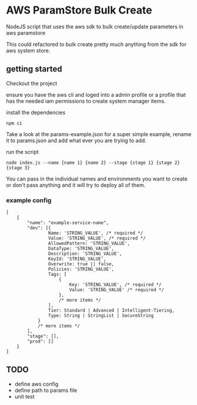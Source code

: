 # AWS ParamStore Bulk Create

NodeJS script that uses the aws sdk to bulk create/update parameters in aws paramstore

This could refactored to bulk create pretty much anything from the sdk for aws system store.

## getting started

Checkout the project

ensure you have the aws cli and loged into a admin profile or a profile that has the needed iam permissions to create system manager items.

install the dependencies
```
npm ci
```

Take a look at the params-example.json for a super simple example, rename it to params.json and add what ever you are trying to add.

run the script

```
node index.js --name {name 1} {name 2} --stage {stage 1} {stage 2} {stage 3}
```

You can pass in the individual names and environments you want to create or don't pass anything and it will try to deploy all of them.

### example config
```
[
	{
		"name": "example-service-name",
		"dev": [{
				Name: 'STRING_VALUE', /* required */
				Value: 'STRING_VALUE', /* required */
				AllowedPattern: 'STRING_VALUE',
				DataType: 'STRING_VALUE',
				Description: 'STRING_VALUE',
				KeyId: 'STRING_VALUE',
				Overwrite: true || false,
				Policies: 'STRING_VALUE',
				Tags: [
					{
						Key: 'STRING_VALUE', /* required */
						Value: 'STRING_VALUE' /* required */
					},
					/* more items */
				],
				Tier: Standard | Advanced | Intelligent-Tiering,
				Type: String | StringList | SecureString
			}
			/* more items */
		],
		"stage": [],
		"prod": []
	}
]
```

## TODO
- define aws config
- define path to params file
- unit test

